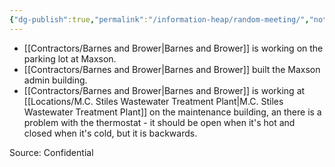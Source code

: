 ```yaml
---
{"dg-publish":true,"permalink":"/information-heap/random-meeting/","noteIcon":"","created":"2025-02-04T14:11:28.257-06:00"}
---
```


- [[Contractors/Barnes and Brower\|Barnes and Brower]] is working on the parking lot at Maxson.
- [[Contractors/Barnes and Brower\|Barnes and Brower]] built the Maxson admin building.
- [[Contractors/Barnes and Brower\|Barnes and Brower]] is working at [[Locations/M.C. Stiles Wastewater Treatment Plant\|M.C. Stiles Wastewater Treatment Plant]] on the maintenance building, an there is a problem with the thermostat - it should be open when it's hot and closed when it's cold, but it is backwards.

Source: Confidential